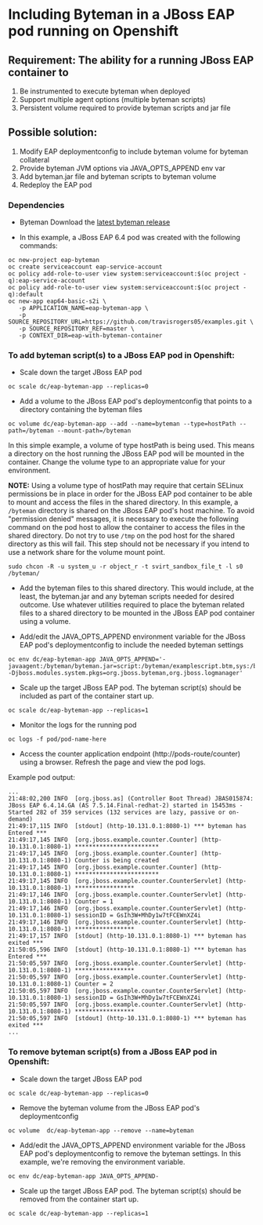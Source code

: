 # Including Byteman in a JBoss EAP pod running on Openshift

## Requirement: The ability for a running JBoss EAP container to
1) Be instrumented to execute byteman when deployed
2) Support multiple agent options (multiple byteman scripts)
3) Persistent volume required to provide byteman scripts and jar file


## Possible solution:
1) Modify EAP deploymentconfig to include byteman volume for byteman collateral
2) Provide byteman JVM options via JAVA_OPTS_APPEND env var
3) Add byteman.jar file and byteman scripts to byteman volume
4) Redeploy the EAP pod


### Dependencies

* Byteman
Download the [latest byteman release](http://byteman.jboss.org/downloads.html)

* In this example, a JBoss EAP 6.4 pod was created with the following commands:
```
oc new-project eap-byteman
oc create serviceaccount eap-service-account
oc policy add-role-to-user view system:serviceaccount:$(oc project -q):eap-service-account
oc policy add-role-to-user view system:serviceaccount:$(oc project -q):default
oc new-app eap64-basic-s2i \
   -p APPLICATION_NAME=eap-byteman-app \
   -p SOURCE_REPOSITORY_URL=https://github.com/travisrogers05/examples.git \
   -p SOURCE_REPOSITORY_REF=master \
   -p CONTEXT_DIR=eap-with-byteman-container
```


### To add byteman script(s) to a JBoss EAP pod in Openshift:

* Scale down the target JBoss EAP pod
```
oc scale dc/eap-byteman-app --replicas=0
```

* Add a volume to the JBoss EAP pod's deploymentconfig that points to a directory containing the byteman files
```
oc volume dc/eap-byteman-app --add --name=byteman --type=hostPath --path=/byteman --mount-path=/byteman
```
In this simple example, a volume of type hostPath is being used.  This means a directory on the host running the JBoss EAP pod will be mounted in the container.  Change the volume type to an appropriate value for your environment.

**NOTE:** Using a volume type of hostPath may require that certain SELinux permissions be in place in order for the JBoss EAP pod container to be able to mount and access the files in the shared directory.  In this example, a `/byteman` directory is shared on the JBoss EAP pod's host machine.  To avoid "permission denied" messages, it is necessary to execute the following command on the pod host to allow the container to access the files in the shared directory.  Do not try to use `/tmp` on the pod host for the shared directory as this will fail.  This step should not be necessary if you intend to use a network share for the volume mount point.
```
sudo chcon -R -u system_u -r object_r -t svirt_sandbox_file_t -l s0 /byteman/
```

* Add the byteman files to this shared directory.  This would include, at the least, the byteman.jar and any byteman scripts needed for desired outcome.  Use whatever utilities required to place the byteman related files to a shared directory to be mounted in the JBoss EAP pod container using a volume.

* Add/edit the JAVA_OPTS_APPEND environment variable for the JBoss EAP pod's deploymentconfig to include the needed byteman settings
```
oc env dc/eap-byteman-app JAVA_OPTS_APPEND='-javaagent:/byteman/byteman.jar=script:/byteman/examplescript.btm,sys:/byteman/byteman.jar -Djboss.modules.system.pkgs=org.jboss.byteman,org.jboss.logmanager'
```

* Scale up the target JBoss EAP pod.  The byteman script(s) should be included as part of the container start up.
```
oc scale dc/eap-byteman-app --replicas=1
```

* Monitor the logs for the running pod
```
oc logs -f pod/pod-name-here
```

* Access the counter application endpoint (http://pods-route/counter) using a browser.  Refresh the page and view the pod logs.

Example pod output:
```
...
21:48:02,200 INFO  [org.jboss.as] (Controller Boot Thread) JBAS015874: JBoss EAP 6.4.14.GA (AS 7.5.14.Final-redhat-2) started in 15453ms - Started 282 of 359 services (132 services are lazy, passive or on-demand)
21:49:17,115 INFO  [stdout] (http-10.131.0.1:8080-1) *** byteman has Entered ***
21:49:17,145 INFO  [org.jboss.example.counter.Counter] (http-10.131.0.1:8080-1) ************************
21:49:17,145 INFO  [org.jboss.example.counter.Counter] (http-10.131.0.1:8080-1) Counter is being created
21:49:17,145 INFO  [org.jboss.example.counter.Counter] (http-10.131.0.1:8080-1) ************************
21:49:17,145 INFO  [org.jboss.example.counter.CounterServlet] (http-10.131.0.1:8080-1) *****************
21:49:17,146 INFO  [org.jboss.example.counter.CounterServlet] (http-10.131.0.1:8080-1) Counter = 1
21:49:17,146 INFO  [org.jboss.example.counter.CounterServlet] (http-10.131.0.1:8080-1) sessionID = GsIh3W+MhDy1w7tFCEWnXZ4i
21:49:17,146 INFO  [org.jboss.example.counter.CounterServlet] (http-10.131.0.1:8080-1) *****************
21:49:17,157 INFO  [stdout] (http-10.131.0.1:8080-1) *** byteman has exited ***
21:50:05,596 INFO  [stdout] (http-10.131.0.1:8080-1) *** byteman has Entered ***
21:50:05,597 INFO  [org.jboss.example.counter.CounterServlet] (http-10.131.0.1:8080-1) *****************
21:50:05,597 INFO  [org.jboss.example.counter.CounterServlet] (http-10.131.0.1:8080-1) Counter = 2
21:50:05,597 INFO  [org.jboss.example.counter.CounterServlet] (http-10.131.0.1:8080-1) sessionID = GsIh3W+MhDy1w7tFCEWnXZ4i
21:50:05,597 INFO  [org.jboss.example.counter.CounterServlet] (http-10.131.0.1:8080-1) *****************
21:50:05,597 INFO  [stdout] (http-10.131.0.1:8080-1) *** byteman has exited ***
...
``` 


### To remove byteman script(s) from a JBoss EAP pod in Openshift:

* Scale down the target JBoss EAP pod
```
oc scale dc/eap-byteman-app --replicas=0
```

* Remove the byteman volume from the JBoss EAP pod's deploymentconfig
```
oc volume  dc/eap-byteman-app --remove --name=byteman
```

* Add/edit the JAVA_OPTS_APPEND environment variable for the JBoss EAP pod's deploymentconfig to remove the byteman settings.  In this example, we're removing the environment variable.
```
oc env dc/eap-byteman-app JAVA_OPTS_APPEND-
```

* Scale up the target JBoss EAP pod.  The byteman script(s) should be removed from the container start up.
```
oc scale dc/eap-byteman-app --replicas=1
```



